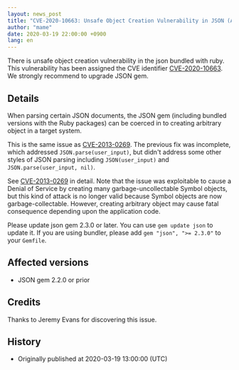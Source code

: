 ```yaml
---
layout: news_post
title: "CVE-2020-10663: Unsafe Object Creation Vulnerability in JSON (Additional fix)"
author: "mame"
date: 2020-03-19 22:00:00 +0900
lang: en
---
```


There is unsafe object creation vulnerability in the json bundled with ruby. This vulnerability has been assigned the CVE identifier [CVE-2020-10663](https://cve.mitre.org/cgi-bin/cvename.cgi?name=CVE-2020-10663). We strongly recommend to upgrade JSON gem.

## Details

When parsing certain JSON documents, the JSON gem (including bundled versions with the Ruby packages) can be coerced in to creating arbitrary object in a target system.

This is the same issue as [CVE-2013-0269](https://www.ruby-lang.org/en/news/2013/02/22/json-dos-cve-2013-0269/).  The previous fix was incomplete, which addressed `JSON.parse(user_input)`, but didn't address some other styles of JSON parsing including `JSON(user_input)` and `JSON.parse(user_input, nil)`.

See [CVE-2013-0269](https://www.ruby-lang.org/en/news/2013/02/22/json-dos-cve-2013-0269/) in detail.  Note that the issue was exploitable to cause a Denial of Service by creating many garbage-uncollectable Symbol objects, but this kind of attack is no longer valid because Symbol objects are now garbage-collectable.  However, creating arbitrary object may cause fatal consequence depending upon the application code.

Please update json gem 2.3.0 or later.  You can use `gem update json` to update it.  If you are using bundler, please add `gem "json", ">= 2.3.0"` to your `Gemfile`.

## Affected versions

* JSON gem 2.2.0 or prior

## Credits

Thanks to Jeremy Evans for discovering this issue.

## History

* Originally published at 2020-03-19 13:00:00 (UTC)
